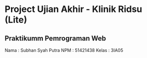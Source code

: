 # Project Ujian Akhir - Klinik Ridsu (Lite)
## Praktikumm Pemrograman Web

Nama   : Subhan Syah Putra
NPM    : 51421438
Kelas  : 3IA05
